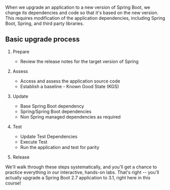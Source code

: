 When we upgrade an application to a new version of Spring Boot, we change its dependencies and code so that it's based on the new version. This requires modification of the application dependencies, including Spring Boot, Spring, and third party libraries.

## Basic upgrade process

1. Prepare

   - Review the release notes for the target version of Spring

1. Assess

   - Access and assess the application source code
   - Establish a baseline - Known Good State (KGS)

1. Update

   - Base Spring Boot dependency
   - Spring/Spring Boot dependencies
   - Non Spring managed dependencies as required

1. Test

   - Update Test Dependencies
   - Execute Test
   - Run the application and test for parity

1. Release

We'll walk through these steps systematically, and you'll get a chance to practice everything in our interactive, hands-on labs. That's right -- you'll actually upgrade a Spring Boot 2.7 application to 3.1, right here in this course!
